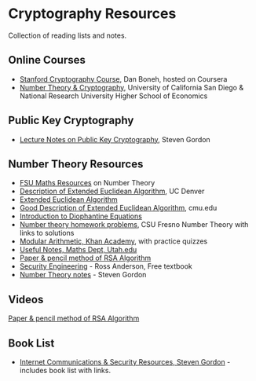Cryptography Resources
======================

Collection of reading lists and notes.

Online Courses
--------------
* [Stanford Cryptography Course][11], Dan Boneh, hosted on Coursera
* [Number Theory & Cryptography][12], University of California San Diego & National Research University Higher School of Economics

Public Key Cryptography
-----------------------
* [Lecture Notes on Public Key Cryptography][13], Steven Gordon

Number Theory Resources
-----------------------
* [FSU Maths Resources][1] on Number Theory
* [Description of Extended Euclidean Algorithm][2], UC Denver
* [Extended Euclidean Algorithm][3]
* [Good Description of Extended Euclidean Algorithm][4], cmu.edu
* [Introduction to Diophantine Equations][5]
* [Number theory homework problems][6], CSU Fresno Number Theory with links to solutions
* [Modular Arithmetic, Khan Academy][7], with practice quizzes
* [Useful Notes, Maths Dept, Utah.edu][8]
* [Paper & pencil method of RSA Algorithm][9]
* [Security Engineering][10] - Ross Anderson, Free textbook
* [Number Theory notes][14] - Steven Gordon

Videos
------
[Paper & pencil method of RSA Algorithm][16]

Book List
---------
* [Internet Communications & Security Resources, Steven Gordon][15] - includes book list with links.

[1]: https://www.math.fsu.edu/~pkirby/mad2104/SlideShow/TableofContents.pdf
[2]: http://www-math.ucdenver.edu/~wcherowi/courses/m5410/exeucalg.html
[3]: https://www.extendedeuclideanalgorithm.com/xea.php
[4]: https://www.math.cmu.edu/~bkell/21110-2010s/extended-euclidean.html
[5]: http://www.geometer.org/mathcircles/diophantine.pdf
[6]: http://zimmer.csufresno.edu/~tkelm/teaching/math116/homework/index.shtml
[7]: https://www.khanacademy.org/computing/computer-science/cryptography#modarithmetic
[8]: https://www.math.utah.edu/~fguevara/ACCESS2013/
[9]: https://www.youtube.com/watch?v=kYasb426Yjk
[10]: https://www.cl.cam.ac.uk/~rja14/book.html
[11]: https://www.coursera.org/learn/crypto
[12]: https://www.coursera.org/learn/number-theory-cryptography
[13]: https://sandilands.info/sgordon/teaching/css441y15s2/handouts/css441y15s2l07-public-key-cryptography.pdf
[14]: https://sandilands.info/sgordon/teaching/css441y15s2/topic-number_theory
[15]: https://sandilands.info/sgordon/teaching/resources/study
[16]: https://www.youtube.com/watch?v=kYasb426Yjk
